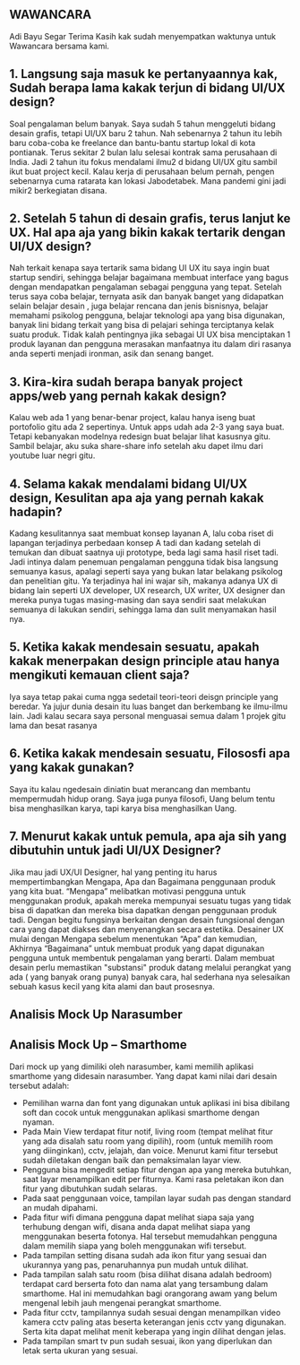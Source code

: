 ## WAWANCARA ##
Adi Bayu Segar
Terima Kasih kak sudah menyempatkan waktunya untuk Wawancara bersama kami.

## 1. Langsung saja masuk ke pertanyaannya kak, Sudah berapa lama kakak terjun di bidang UI/UX design? ##
Soal pengalaman belum banyak. Saya sudah 5 tahun menggeluti bidang
desain grafis, tetapi UI/UX baru 2 tahun. Nah sebenarnya 2 tahun itu lebih
baru coba-coba ke freelance dan bantu-bantu startup lokal di kota pontianak.
Terus sekitar 2 bulan lalu selesai kontrak sama perusahaan di India. Jadi 2
tahun itu fokus mendalami ilmu2 d bidang UI/UX gitu sambil ikut buat
project kecil.
Kalau kerja di perusahaan belum pernah, pengen sebenarnya cuma ratarata kan lokasi Jabodetabek. Mana pandemi gini jadi mikir2 berkegiatan
disana.

## 2. Setelah 5 tahun di desain grafis, terus lanjut ke UX. Hal apa aja yang bikin kakak tertarik dengan UI/UX design? ##
Nah terkait kenapa saya tertarik sama bidang UI UX itu saya ingin buat
startup sendiri, sehingga belajar bagaimana membuat interface yang bagus
dengan mendapatkan pengalaman sebagai pengguna yang tepat. Setelah
terus saya coba belajar, ternyata asik dan banyak banget yang didapatkan
selain belajar desain , juga belajar rencana dan jenis bisnisnya, belajar
memahami psikolog pengguna, belajar teknologi apa yang bisa digunakan,
banyak lini bidang terkait yang bisa di pelajari sehinga terciptanya kelak
suatu produk.
Tidak kalah pentingnya jika sebagai UI UX bisa menciptakan 1 produk
layanan dan pengguna merasakan manfaatnya itu dalam diri rasanya anda
seperti menjadi ironman, asik dan senang banget.

## 3. Kira-kira sudah berapa banyak project apps/web yang pernah kakak design? ##
Kalau web ada 1 yang benar-benar project, kalau hanya iseng buat
portofolio gitu ada 2 sepertinya. Untuk apps udah ada 2-3 yang saya buat.
Tetapi kebanyakan modelnya redesign buat belajar lihat kasusnya gitu.
Sambil belajar, aku suka share-share info setelah aku dapet ilmu dari
youtube luar negri gitu.

## 4. Selama kakak mendalami bidang UI/UX design, Kesulitan apa aja yang pernah kakak hadapin? ##
Kadang kesulitannya saat membuat konsep layanan A, lalu coba riset di
lapangan terjadinya perbedaan konsep A tadi dan kadang setelah di
temukan dan dibuat saatnya uji prototype, beda lagi sama hasil riset tadi.
Jadi intinya dalam penemuan pengalaman pengguna tidak bisa langsung
semuanya kasus, apalagi seperti saya yang bukan latar belakang psikolog
dan penelitian gitu.
Ya terjadinya hal ini wajar sih, makanya adanya UX di bidang lain seperti
UX developer, UX research, UX writer, UX designer dan mereka punya
tugas masing-masing dan saya sendiri saat melakukan semuanya di lakukan
sendiri, sehingga lama dan sulit menyamakan hasil nya.

## 5. Ketika kakak mendesain sesuatu, apakah kakak menerpakan design principle atau hanya mengikuti kemauan client saja? ##
Iya saya tetap pakai cuma ngga sedetail teori-teori deisgn principle yang
beredar. Ya jujur dunia desain itu luas banget dan berkembang ke ilmu-ilmu
lain. Jadi kalau secara saya personal menguasai semua dalam 1 projek gitu
lama dan besat rasanya

## 6. Ketika kakak mendesain sesuatu, Filososfi apa yang kakak gunakan? ##
Saya itu kalau ngedesain diniatin buat merancang dan membantu
mempermudah hidup orang. Saya juga punya filosofi, Uang belum tentu bisa
menghasilkan karya, tapi karya bisa menghasilkan Uang.

## 7. Menurut kakak untuk pemula, apa aja sih yang dibutuhin untuk jadi UI/UX Designer? ##
Jika mau jadi UX/UI Designer, hal yang penting itu harus
mempertimbangkan Mengapa, Apa dan Bagaimana penggunaan produk
yang kita buat.
“Mengapa” melibatkan motivasi pengguna untuk menggunakan produk,
apakah mereka mempunyai sesuatu tugas yang tidak bisa di dapatkan dan
mereka bisa dapatkan dengan penggunaan produk tadi. Dengan begitu 
fungsinya berkaitan dengan desain fungsional dengan cara yang dapat
diakses dan menyenangkan secara estetika.
Desainer UX mulai dengan Mengapa sebelum menentukan “Apa” dan
kemudian, Akhirnya “Bagaimana” untuk membuat produk yang dapat
digunakan pengguna untuk membentuk pengalaman yang berarti.
Dalam membuat desain perlu memastikan "substansi" produk datang
melalui perangkat yang ada ( yang banyak orang punya) banyak cara, hal
sederhana nya selesaikan sebuah kasus kecil yang kita alami dan baut
prosesnya.

## Analisis Mock Up Narasumber ##

## Analisis Mock Up – Smarthome ##
Dari mock up yang dimiliki oleh narasumber, kami memilih aplikasi smarthome yang didesain
narasumber. Yang dapat kami nilai dari desain tersebut adalah:
- Pemilihan warna dan font yang digunakan untuk aplikasi ini bisa dibilang soft dan cocok
untuk menggunakan aplikasi smarthome dengan nyaman.
- Pada Main View terdapat fitur notif, living room (tempat melihat fitur yang ada disalah
satu room yang dipilih), room (untuk memilih room yang diinginkan), cctv, jelajah, dan
voice. Menurut kami fitur tersebut sudah diletakan dengan baik dan pemaksimalan layar
view.
- Pengguna bisa mengedit setiap fitur dengan apa yang mereka butuhkan, saat layar
menampilkan edit per fiturnya. Kami rasa peletakan ikon dan fitur yang dibutuhkan
sudah selaras.
- Pada saat penggunaan voice, tampilan layar sudah pas dengan standard an mudah
dipahami.
- Pada fitur wifi dimana pengguna dapat melihat siapa saja yang terhubung dengan wifi,
disana anda dapat melihat siapa yang menggunakan beserta fotonya. Hal tersebut
memudahkan pengguna dalam memilih siapa yang boleh menggunakan wifi tersebut.
- Pada tampilan setting disana sudah ada ikon fitur yang sesuai dan ukurannya yang pas,
penaruhannya pun mudah untuk dilihat.
- Pada tampilan salah satu room (bisa dilihat disana adalah bedroom) terdapat card berserta
foto dan nama alat yang tersambung dalam smarthome. Hal ini memudahkan bagi orangorang awam yang belum mengenal lebih jauh mengenai perangkat smarthome.
- Pada fitur cctv, tampilannya sudah sesuai dengan menampilkan video kamera cctv paling
atas beserta keterangan jenis cctv yang digunakan. Serta kita dapat melihat menit
keberapa yang ingin dilihat dengan jelas.
- Pada tampilan smart tv pun sudah sesuai, ikon yang diperlukan dan letak serta ukuran
yang sesuai. 
